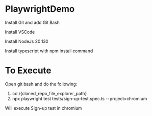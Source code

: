 # PlaywrightDemo

Install Git and add Git Bash

Install VSCode

Install NodeJs 20.130

Install typescript with npm install command


# To Execute

Open git bash and do the following:

1. cd /{cloned_repo_file_explorer_path}
2. npx playwright test tests/sign-up-test.spec.ts --project=chromium

Will execute Sign-up test in chromium


